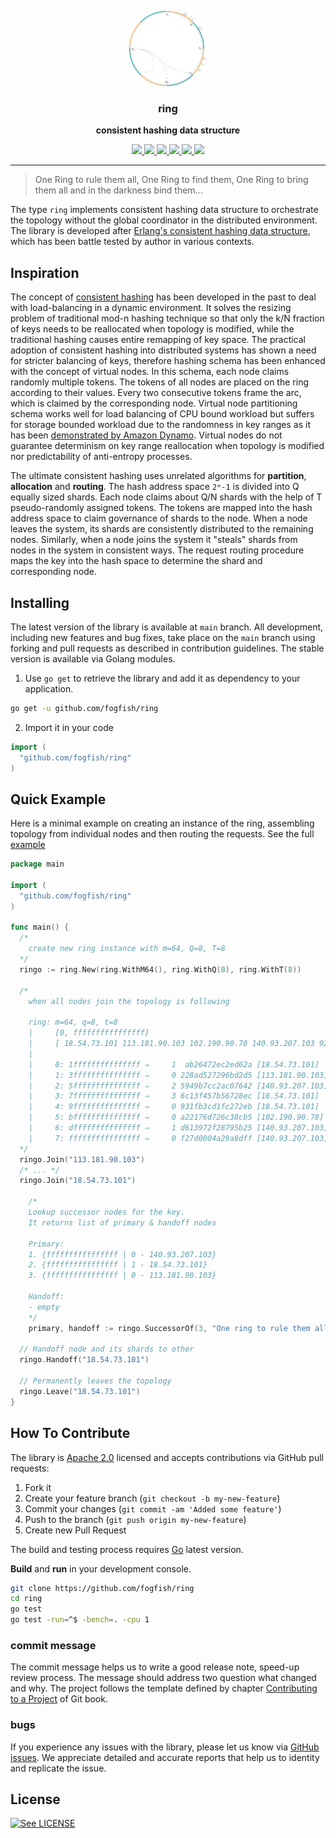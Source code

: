 <p align="center">
  <img src="./doc/ring-v1.svg" height="120" />
  <h3 align="center">ring</h3>
  <p align="center"><strong>consistent hashing data structure</strong></p>

  <p align="center">
    <!-- Version -->
    <a href="https://github.com/fogfish/ring/releases">
      <img src="https://img.shields.io/github/v/tag/fogfish/ring?label=version" />
    </a>
    <!-- Documentation -->
    <a href="https://pkg.go.dev/github.com/fogfish/ring">
      <img src="https://pkg.go.dev/badge/github.com/fogfish/ring" />
    </a>
    <!-- Build Status  -->
    <a href="https://github.com/fogfish/ring/actions/">
      <img src="https://github.com/fogfish/ring/workflows/build/badge.svg" />
    </a>
    <!-- GitHub -->
    <a href="http://github.com/fogfish/ring">
      <img src="https://img.shields.io/github/last-commit/fogfish/ring.svg" />
    </a>
    <!-- Coverage -->
    <a href="https://coveralls.io/github/fogfish/ring?branch=main">
      <img src="https://coveralls.io/repos/github/fogfish/ring/badge.svg?branch=main" />
    </a>
    <!-- Go Card -->
    <a href="https://goreportcard.com/report/github.com/fogfish/ring">
      <img src="https://goreportcard.com/badge/github.com/fogfish/ring" />
    </a>
  </p>
</p>

---

> One Ring to rule them all, One Ring to find them,
> One Ring to bring them all and in the darkness bind them...

The type `ring` implements consistent hashing data structure to orchestrate the topology without the global coordinator in the distributed environment. The library is developed after [Erlang's consistent hashing data structure](https://github.com/fogfish/datum/blob/master/src/sets/ring.erl), which has been battle tested by author in various contexts. 

## Inspiration

The concept of [consistent hashing](https://en.wikipedia.org/wiki/Consistent_hashing) has been developed in the past to deal with load-balancing in a dynamic environment. It solves the resizing problem of traditional mod-n hashing technique so that only the k/N fraction of keys needs to be reallocated when topology is modified, while the traditional hashing causes entire remapping of key space. The practical adoption of consistent hashing into distributed systems has shown a need for stricter balancing of keys, therefore hashing schema has been enhanced with the concept of virtual nodes. In this schema, each node claims randomly multiple tokens. The tokens of all nodes are placed on the ring according to their values. Every two consecutive tokens frame the arc, which is claimed by the corresponding node. Virtual node partitioning schema works well for load balancing of CPU bound workload but suffers for storage bounded workload due to the randomness in key ranges as it has been [demonstrated by Amazon Dynamo](https://www.allthingsdistributed.com/files/amazon-dynamo-sosp2007.pdf). Virtual nodes do not guarantee determinism on key range reallocation when topology is modified nor predictability of anti-entropy processes. 

The ultimate consistent hashing uses unrelated algorithms for **partition**, **allocation** and **routing**. The hash address space `2ᵐ-1` is divided into Q equally sized shards. Each node claims about Q/N shards with the help of T pseudo-randomly assigned tokens. The tokens are mapped into the hash address space to claim governance of shards to the node. When a node leaves the system, its shards are consistently distributed to the remaining nodes. Similarly, when a node joins the system it "steals" shards from nodes in the system in consistent ways. The request routing procedure maps the key into the hash space to determine the shard and corresponding node.


## Installing 

The latest version of the library is available at `main` branch. All development, including new features and bug fixes, take place on the `main` branch using forking and pull requests as described in contribution guidelines. The stable version is available via Golang modules.

1. Use `go get` to retrieve the library and add it as dependency to your application.

```bash
go get -u github.com/fogfish/ring
```

2. Import it in your code

```go
import (
  "github.com/fogfish/ring"
)
```

## Quick Example

Here is a minimal example on creating an instance of the ring, assembling topology from individual nodes and then routing the requests. See the full [example](examples/ringo.go) 

```go
package main

import (
  "github.com/fogfish/ring"
)

func main() {
  /*
    create new ring instance with m=64, Q=8, T=8
  */
  ringo := ring.New(ring.WithM64(), ring.WithQ(8), ring.WithT(8))

  /*
    when all nodes join the topology is following

    ring: m=64, q=8, t=8
    |     [0, ffffffffffffffff]
    |     [ 18.54.73.101 113.181.90.103 102.190.90.78 140.93.207.103 92.106.122.149 ]
    |
    |     0: 1fffffffffffffff ⇒     1  ab26472ec2ed62a [18.54.73.101]
    |     1: 3fffffffffffffff ⇒     0 228ad527296bd2d5 [113.181.90.103]
    |     2: 5fffffffffffffff ⇒     2 5949b7cc2ac07642 [140.93.207.103]
    |     3: 7fffffffffffffff ⇒     3 6c13f457b56728ec [18.54.73.101]
    |     4: 9fffffffffffffff ⇒     0 931fb3cd1fc272eb [18.54.73.101]
    |     5: bfffffffffffffff ⇒     0 a22176d726c38cb5 [102.190.90.78]
    |     6: dfffffffffffffff ⇒     1 d613972f28795b25 [140.93.207.103]
    |     7: ffffffffffffffff ⇒     0 f27d0004a29a8dff [140.93.207.103]
  */
  ringo.Join("113.181.90.103")
  /* ... */
  ringo.Join("18.54.73.101")

	/*
    Lookup successor nodes for the key.
    It returns list of primary & handoff nodes

    Primary:
    1. {ffffffffffffffff | 0 - 140.93.207.103}
    2. {ffffffffffffffff | 1 - 18.54.73.101}
    3. {ffffffffffffffff | 0 - 113.181.90.103}

    Handoff:
    - empty
	*/
	primary, handoff := ringo.SuccessorOf(3, "One ring to rule them all")

  // Handoff node and its shards to other
  ringo.Handoff("18.54.73.101")

  // Permanently leaves the topology
  ringo.Leave("18.54.73.101")
}
```

## How To Contribute

The library is [Apache 2.0](LICENSE) licensed and accepts contributions via GitHub pull requests:

1. Fork it
2. Create your feature branch (`git checkout -b my-new-feature`)
3. Commit your changes (`git commit -am 'Added some feature'`)
4. Push to the branch (`git push origin my-new-feature`)
5. Create new Pull Request


The build and testing process requires [Go](https://golang.org) latest version.

**Build** and **run** in your development console.

```bash
git clone https://github.com/fogfish/ring
cd ring
go test
go test -run=^$ -bench=. -cpu 1
```

### commit message

The commit message helps us to write a good release note, speed-up review process. The message should address two question what changed and why. The project follows the template defined by chapter [Contributing to a Project](http://git-scm.com/book/ch5-2.html) of Git book.

### bugs

If you experience any issues with the library, please let us know via [GitHub issues](https://github.com/fogfish/ring/issue). We appreciate detailed and accurate reports that help us to identity and replicate the issue. 

## License

[![See LICENSE](https://img.shields.io/github/license/fogfish/ring.svg?style=for-the-badge)](LICENSE)